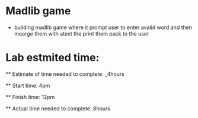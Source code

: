 # Madlib game
<!-- Short summary or background information -->
- building madlib game where it prompt user to enter avalid word and then mearge them with atext the print them pack to the user

# Lab estmited time:
** Estimate of time needed to complete: _4hours

** Start time: 4pm

** Finish time: 12pm

** Actual time needed to complete: 8hours
